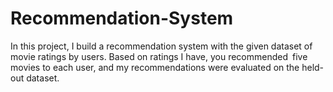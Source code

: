 # Recommendation-System
In this project, I build a recommendation system with the given dataset of movie ratings by users. Based on ratings I have, you recommended five movies to each user, and my recommendations were evaluated on the held-out dataset. 
